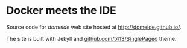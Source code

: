 Docker meets the IDE
=================
Source code for *domeide* web site hosted at http://domeide.github.io/.

The site is built with Jekyll and [github.com/t413/SinglePaged](https://github.com/t413/SinglePaged) theme.